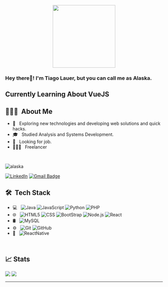<p align="center">
  <img src="https://github.com/thompsonemerson/thompsonemerson/raw/master/cover-thompson.png" height="200"/>
</p>

<h3> Hey there👋! I'm Tiago Lauer, but you can call me as Alaska.</h2>
<h2> Currently Learning About VueJS</h2>

## 👨🏻‍💻 &nbsp;About Me 

- 🤔 &nbsp; Exploring new technologies and developing web solutions and quick hacks.
- 🎓 &nbsp; Studied Analysis and Systems Development.
- 💼 &nbsp; Looking for job.
- 👨🏻‍💻 &nbsp; Freelancer 

<br>
<p align="left"> <img src="https://komarev.com/ghpvc/?username=tiagolauer&label=Profile%20views&color=0e75b6&style=flat" alt="alaska" /> </p>

[![LinkedIn](https://img.shields.io/badge/-tiagolauer-blue?style=plastic&logo=linkedin&logoColor=white&link=https://www.linkedin.com/in/tiago-lauer-7601871ab/)](https://www.linkedin.com/in/tiago-lauer-7601871ab/)
[![Gmail Badge](https://img.shields.io/badge/-tiagoestrelalauer@gmail.com-c14438?style=flat-square&logo=Gmail&logoColor=white&link=mailto:tiagoestrelalauer@gmail.com)](mailto:tiagoestrelalauer@gmail.com)


## 🛠 &nbsp;Tech Stack

- 💻 &nbsp;
  ![Java](https://img.shields.io/badge/-Java-333333?style=flat&logo=Java&logoColor=007396)
  ![JavaScript](https://img.shields.io/badge/-JavaScript-333333?style=flat&logo=javascript)
  ![Python](https://img.shields.io/badge/-Python-333333?style=flat&logo=python)
  ![PHP](https://img.shields.io/badge/-PHP-333333?style=flat&logo=php)
- 🌐 &nbsp;
  ![HTML5](https://img.shields.io/badge/-HTML5-333333?style=flat&logo=HTML5)
  ![CSS](https://img.shields.io/badge/-CSS-333333?style=flat&logo=CSS3&logoColor=1572B6)
  ![BootStrap](https://img.shields.io/badge/-BootStrap-333333?style=flat&logo=bootstrap&logoColor=1572B6)
  ![Node.js](https://img.shields.io/badge/-Node.js-333333?style=flat&logo=node.js)
  ![React](https://img.shields.io/badge/-React-333333?style=flat&logo=react)
- 🛢 &nbsp;
  ![MySQL](https://img.shields.io/badge/-MySQL-333333?style=flat&logo=mysql)
- ⚙️ &nbsp;
  ![Git](https://img.shields.io/badge/-Git-333333?style=flat&logo=git)
  ![GitHub](https://img.shields.io/badge/-GitHub-333333?style=flat&logo=github)
- 📱 &nbsp;
  ![ReactNative](https://img.shields.io/badge/-React%20Native-333333?style=flat&logo=react)
  

<br/>

## 📈 Stats

  <img src = "https://github-readme-stats.vercel.app/api?username=tiagolauer&show_icons=true&theme=tokyonight&line_height=27">
  <img src = "https://github-readme-stats.vercel.app/api/top-langs/?username=tiagolauer&theme=tokyonight">

----
